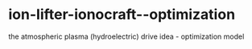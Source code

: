 # ion-lifter-ionocraft--optimization
the atmospheric plasma (hydroelectric) drive idea - optimization model
